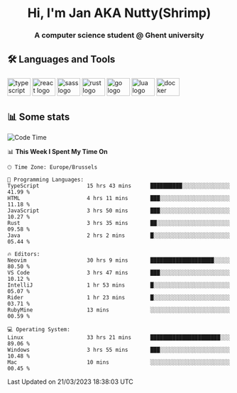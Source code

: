 <h1 align="center">Hi, I'm Jan AKA Nutty(Shrimp)</h1>
<h3 align="center">A computer science student @ Ghent university</h3>

<h2 align="left">🛠️ Languages and Tools</h2>

###

<div align="left">
  <img src="https://cdn.jsdelivr.net/gh/devicons/devicon/icons/typescript/typescript-original.svg" height="40" width="52" alt="typescript logo"  />
  <img src="https://cdn.jsdelivr.net/gh/devicons/devicon/icons/react/react-original.svg" height="40" width="52" alt="react logo"  />
  <img src="https://cdn.jsdelivr.net/gh/devicons/devicon/icons/sass/sass-original.svg" height="40" width="52" alt="sass logo"  />
  <img src="https://cdn.jsdelivr.net/gh/devicons/devicon/icons/rust/rust-plain.svg" height="40" width="52" alt="rust logo"  />
  <img src="https://cdn.jsdelivr.net/gh/devicons/devicon/icons/go/go-original.svg" height="40" width="52" alt="go logo"  />
  <img src="https://cdn.jsdelivr.net/gh/devicons/devicon/icons/lua/lua-original.svg" height="40" width="52" alt="lua logo"  />
  <img src="https://cdn.jsdelivr.net/gh/devicons/devicon/icons/docker/docker-original.svg" height="40" width="52" alt="docker logo"  />
</div>

<h2>📊 Some stats</h2>

<!--START_SECTION:waka-->
![Code Time](http://img.shields.io/badge/Code%20Time-2%2C854%20hrs%2035%20mins-blue)

📊 **This Week I Spent My Time On** 

```text
🕑︎ Time Zone: Europe/Brussels

💬 Programming Languages: 
TypeScript               15 hrs 43 mins      ██████████░░░░░░░░░░░░░░░   41.99 % 
HTML                     4 hrs 11 mins       ███░░░░░░░░░░░░░░░░░░░░░░   11.18 % 
JavaScript               3 hrs 50 mins       ███░░░░░░░░░░░░░░░░░░░░░░   10.27 % 
Rust                     3 hrs 35 mins       ██░░░░░░░░░░░░░░░░░░░░░░░   09.58 % 
Java                     2 hrs 2 mins        █░░░░░░░░░░░░░░░░░░░░░░░░   05.44 % 

🔥 Editors: 
Neovim                   30 hrs 9 mins       ████████████████████░░░░░   80.50 % 
VS Code                  3 hrs 47 mins       ███░░░░░░░░░░░░░░░░░░░░░░   10.12 % 
IntelliJ                 1 hr 53 mins        █░░░░░░░░░░░░░░░░░░░░░░░░   05.07 % 
Rider                    1 hr 23 mins        █░░░░░░░░░░░░░░░░░░░░░░░░   03.71 % 
RubyMine                 13 mins             ░░░░░░░░░░░░░░░░░░░░░░░░░   00.59 % 

💻 Operating System: 
Linux                    33 hrs 21 mins      ██████████████████████░░░   89.06 % 
Windows                  3 hrs 55 mins       ███░░░░░░░░░░░░░░░░░░░░░░   10.48 % 
Mac                      10 mins             ░░░░░░░░░░░░░░░░░░░░░░░░░   00.45 % 
```


 Last Updated on 21/03/2023 18:38:03 UTC
<!--END_SECTION:waka-->
